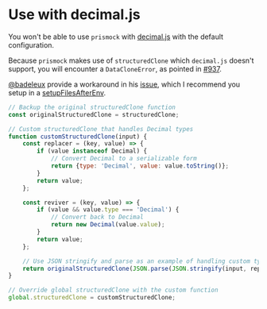 # Use with decimal.js

You won't be able to use `prismock` with [decimal.js](https://mikemcl.github.io/decimal.js/) with the default configuration.

Because `prismock` makes use of `structuredClone` which `decimal.js` doesn't support, you will encounter a `DataCloneError`, as pointed in [#937](https://github.com/morintd/prismock/issues/937).

[@badeleux](https://github.com/badeleux) provide a workaround in his [issue](https://github.com/morintd/prismock/issues/937#issuecomment-2140798122), which I recommend you setup in a [setupFilesAfterEnv](https://jestjs.io/docs/configuration#setupfilesafterenv-array).


```js
// Backup the original structuredClone function
const originalStructuredClone = structuredClone;

// Custom structuredClone that handles Decimal types
function customStructuredClone(input) {
    const replacer = (key, value) => {
        if (value instanceof Decimal) {
            // Convert Decimal to a serializable form
            return {type: 'Decimal', value: value.toString()};
        }
        return value;
    };

    const reviver = (key, value) => {
        if (value && value.type === 'Decimal') {
            // Convert back to Decimal
            return new Decimal(value.value);
        }
        return value;
    };

    // Use JSON stringify and parse as an example of handling custom types
    return originalStructuredClone(JSON.parse(JSON.stringify(input, replacer), reviver));
}

// Override global structuredClone with the custom function
global.structuredClone = customStructuredClone;
```
